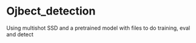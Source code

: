 # Ojbect_detection
Using multishot SSD and a pretrained model with files to do training, eval and detect
